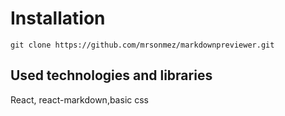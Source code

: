 # Installation

```
git clone https://github.com/mrsonmez/markdownpreviewer.git
```

## Used technologies and libraries

React, react-markdown,basic css
